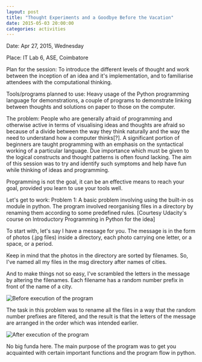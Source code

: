 ```yaml
---
layout: post
title: "Thought Experiments and a Goodbye Before the Vacation"
date: 2015-05-03 20:00:00
categories: activities
---
```


Date: Apr 27, 2015, Wednesday

Place: IT Lab 6, ASE, Coimbatore

Plan for the session: To introduce the different levels of thought and work between the inception of an idea and it's implementation, and to familiarise attendees with the computational thinking.

Tools/programs planned to use: Heavy usage of the Python programming language for demonstrations, a couple of programs to demonstrate linking between thoughts and solutions on paper to those on the computer.


The problem: People who are generally afraid of programming and otherwise active in terms of visualising ideas and thoughts are afraid so because of a divide between the way they think naturally and the way the need to understand how a computer thinks[?]. A significant portion of beginners are taught programming with an emphasis on the syntactical working of a particular language. Due importance which must be given to the logical constructs and thought patterns is often found lacking. The aim of this session was to try and identify such symptoms and help have fun while thinking of ideas and programming.

Programming is not the goal, it can be an effective means to reach your goal, provided you learn to use your tools well.

Let's get to work:
Problem 1: A basic problem involving using the built-in os module in python. The program involved reorganising files in a directory by renaming them according to some predefined rules. [Courtesy Udacity's course on Introductory Programming in Python for the idea]

To start with, let's say I have a message for you. The message is in the form of photos (.jpg files) inside a directory, each photo carrying one letter, or a space, or a period.

Keep in mind that the photos in the directory are sorted by filenames. So, I've named all my files in the msg directory after names of cities. 

And to make things not so easy, I've scrambled the letters in the message by altering the filenames. Each filename has a random number prefix in front of the name of a city.

![Before execution of the program](https://github.com/techknowlogy/techknowlogy.github.io/blob/master/master/2015-05-03/before_exec.png)

The task in this problem was to rename all the files in a way that the random number prefixes are filtered, and the result is that the letters of the message are arranged in the order which was intended earlier.

![After execution of the program](https://github.com/techknowlogy/techknowlogy.github.io/blob/master/master/2015-05-03/after_exec.png)

No big funda here. The main purpose of the program was to get you acquainted with certain important functions and the program flow in python. 
